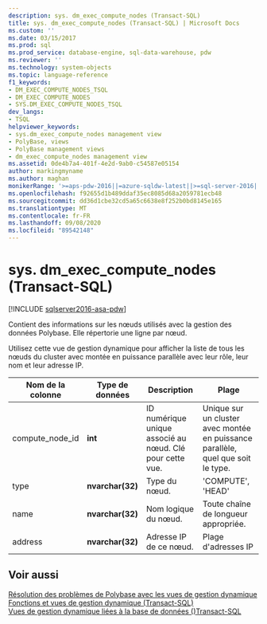 ```yaml
---
description: sys. dm_exec_compute_nodes (Transact-SQL)
title: sys. dm_exec_compute_nodes (Transact-SQL) | Microsoft Docs
ms.custom: ''
ms.date: 03/15/2017
ms.prod: sql
ms.prod_service: database-engine, sql-data-warehouse, pdw
ms.reviewer: ''
ms.technology: system-objects
ms.topic: language-reference
f1_keywords:
- DM_EXEC_COMPUTE_NODES_TSQL
- DM_EXEC_COMPUTE_NODES
- SYS.DM_EXEC_COMPUTE_NODES_TSQL
dev_langs:
- TSQL
helpviewer_keywords:
- sys.dm_exec_compute_nodes management view
- PolyBase, views
- PolyBase management views
- dm_exec_compute_nodes management view
ms.assetid: 0de4b7a4-401f-4e2d-9ab0-c54587e05154
author: markingmyname
ms.author: maghan
monikerRange: '>=aps-pdw-2016||=azure-sqldw-latest||>=sql-server-2016||=sqlallproducts-allversions||>=sql-server-linux-2017||=azuresqldb-mi-current'
ms.openlocfilehash: f92655d1b489ddaf35ec8085d68a2059781ecb48
ms.sourcegitcommit: dd36d1cbe32cd5a65c6638e8f252b0bd8145e165
ms.translationtype: MT
ms.contentlocale: fr-FR
ms.lasthandoff: 09/08/2020
ms.locfileid: "89542148"
---
```

# <a name="sysdm_exec_compute_nodes-transact-sql"></a>sys. dm_exec_compute_nodes (Transact-SQL)

[!INCLUDE [sqlserver2016-asa-pdw](../../includes/applies-to-version/sqlserver2016-asa-pdw.md)]

  Contient des informations sur les nœuds utilisés avec la gestion des données Polybase. Elle répertorie une ligne par nœud.  
  
 Utilisez cette vue de gestion dynamique pour afficher la liste de tous les nœuds du cluster avec montée en puissance parallèle avec leur rôle, leur nom et leur adresse IP.  
  
|Nom de la colonne|Type de données|Description|Plage|  
|-----------------|---------------|-----------------|-----------|  
|compute_node_id|**int**|ID numérique unique associé au nœud. Clé pour cette vue.|Unique sur un cluster avec montée en puissance parallèle, quel que soit le type.|  
|type|**nvarchar(32)**|Type du nœud.|'COMPUTE', 'HEAD'|  
|name|**nvarchar(32)**|Nom logique du nœud.|Toute chaîne de longueur appropriée.|  
|address|**nvarchar(32)**|Adresse IP de ce nœud.|Plage d'adresses IP|  
  
## <a name="see-also"></a>Voir aussi  
 [Résolution des problèmes de Polybase avec les vues de gestion dynamique](https://msdn.microsoft.com/library/ce9078b7-a750-4f47-b23e-90b83b783d80)   
 [Fonctions et vues de gestion dynamique &#40;Transact-SQL&#41;](~/relational-databases/system-dynamic-management-views/system-dynamic-management-views.md)   
 [Vues de gestion dynamique liées à la base de données &#40;&#41;Transact-SQL ](../../relational-databases/system-dynamic-management-views/database-related-dynamic-management-views-transact-sql.md)  
  
  
